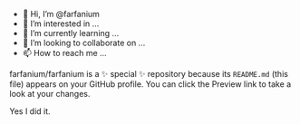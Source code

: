 - 👋 Hi, I’m @farfanium
- 👀 I’m interested in ...
- 🌱 I’m currently learning ...
- 💞️ I’m looking to collaborate on ...
- 📫 How to reach me ...


farfanium/farfanium is a ✨ special ✨ repository because its `README.md` (this file) appears on your GitHub profile.
You can click the Preview link to take a look at your changes.


Yes I did it.
